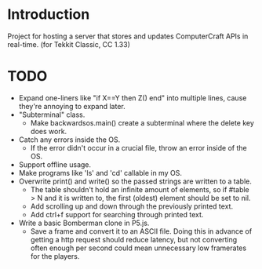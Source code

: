# Introduction
Project for hosting a server that stores and updates ComputerCraft APIs in real-time. (for Tekkit Classic, CC 1.33)

# TODO
* Expand one-liners like "if X==Y then Z() end" into multiple lines, cause they're annoying to expand later.
* "Subterminal" class.
	* Make backwardsos.main() create a subterminal where the delete key does work.
* Catch any errors inside the OS.
	* If the error didn't occur in a crucial file, throw an error inside of the OS.
* Support offline usage.
* Make programs like 'ls' and 'cd' callable in my OS.
* Overwrite print() and write() so the passed strings are written to a table.
    * The table shouldn't hold an infinite amount of elements, so if #table > N and it is written to, the first (oldest) element should be set to nil.
    * Add scrolling up and down through the previously printed text.
    * Add ctrl+f support for searching through printed text.
* Write a basic Bomberman clone in P5.js.
    * Save a frame and convert it to an ASCII file.
        Doing this in advance of getting a http request should reduce latency, but not converting often enough per second could mean unnecessary low framerates for the players.
